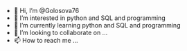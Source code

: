 - 👋 Hi, I’m @Golosova76
- 👀 I’m interested in python and SQL and programming
- 🌱 I’m currently learning python and SQL and programming
- 💞️ I’m looking to collaborate on ...
- 📫 How to reach me ...

<!---
Golosova76/Golosova76 is a ✨ special ✨ repository because its `README.md` (this file) appears on your GitHub profile.
You can click the Preview link to take a look at your changes.
--->
